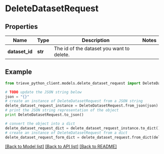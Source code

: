 # DeleteDatasetRequest


## Properties

Name | Type | Description | Notes
------------ | ------------- | ------------- | -------------
**dataset_id** | **str** | The id of the dataset you want to delete. | 

## Example

```python
from trieve_python_client.models.delete_dataset_request import DeleteDatasetRequest

# TODO update the JSON string below
json = "{}"
# create an instance of DeleteDatasetRequest from a JSON string
delete_dataset_request_instance = DeleteDatasetRequest.from_json(json)
# print the JSON string representation of the object
print DeleteDatasetRequest.to_json()

# convert the object into a dict
delete_dataset_request_dict = delete_dataset_request_instance.to_dict()
# create an instance of DeleteDatasetRequest from a dict
delete_dataset_request_form_dict = delete_dataset_request.from_dict(delete_dataset_request_dict)
```
[[Back to Model list]](../README.md#documentation-for-models) [[Back to API list]](../README.md#documentation-for-api-endpoints) [[Back to README]](../README.md)


